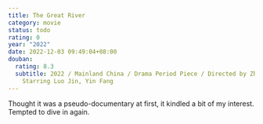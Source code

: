 ```yaml
---
title: The Great River
category: movie
status: todo
rating: 0
year: "2022"
date: 2022-12-03 09:49:04+08:00
douban:
  rating: 8.3
  subtitle: 2022 / Mainland China / Drama Period Piece / Directed by Zhang Ting /
    Starring Luo Jin, Yin Fang
---
```


Thought it was a pseudo-documentary at first, it kindled a bit of my interest. Tempted to dive in again.
